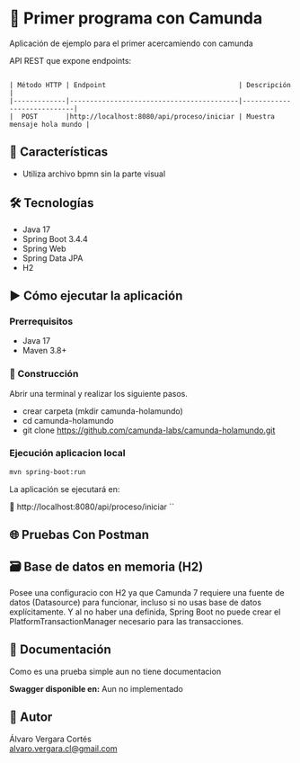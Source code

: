 # 🧩 Primer programa con Camunda


Aplicación de ejemplo para el primer acercamiendo con camunda

API REST que expone endpoints: 

```plaintext

| Método HTTP | Endpoint                                 | Descripción                |
|-------------|------------------------------------------|----------------------------|
|  POST       |http://localhost:8080/api/proceso/iniciar | Muestra mensaje hola mundo | 

```

## 🚀 Características

- Utiliza archivo bpmn sin la parte visual


## 🛠️ Tecnologías

- Java 17
- Spring Boot 3.4.4
- Spring Web
- Spring Data JPA
- H2



## ▶️ Cómo ejecutar la aplicación
### Prerrequisitos
- Java 17
- Maven 3.8+

### 🔧 Construcción

Abrir una terminal y realizar los siguiente pasos.
* crear carpeta (mkdir camunda-holamundo)
* cd camunda-holamundo
* git clone https://github.com/camunda-labs/camunda-holamundo.git



### Ejecución aplicacion local
```bash
mvn spring-boot:run
```
La aplicación se ejecutará en:

📍 http://localhost:8080/api/proceso/iniciar
``


## 🌐 Pruebas Con Postman



## 🗃️ Base de datos en memoria (H2)
Posee una configuracio con H2 ya que Camunda 7 requiere una 
fuente de datos (Datasource) para funcionar, incluso si no 
usas base de datos explícitamente. Y al no haber una definida, 
Spring Boot no puede crear el PlatformTransactionManager necesario 
para las transacciones.


## 📘 Documentación 
   Como es una prueba simple aun no tiene documentacion 

**Swagger disponible en:**
Aun no implementado


## 👤 Autor
  Álvaro Vergara Cortés  
  alvaro.vergara.cl@gmail.com



